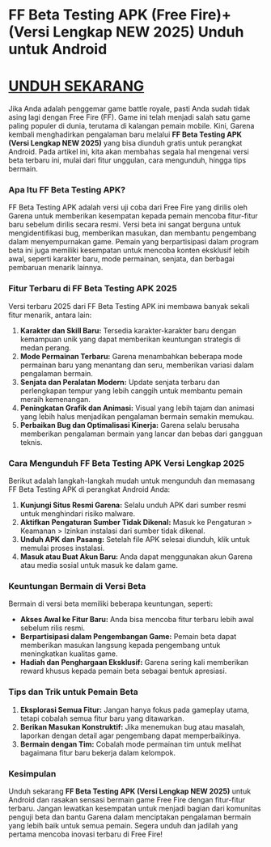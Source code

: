 # FF Beta Testing APK (Free Fire)+(Versi Lengkap NEW 2025) Unduh untuk Android
# [UNDUH SEKARANG](https://modcombo.com/id/ff-beta-testing.html)
Jika Anda adalah penggemar game battle royale, pasti Anda sudah tidak asing lagi dengan Free Fire (FF). Game ini telah menjadi salah satu game paling populer di dunia, terutama di kalangan pemain mobile. Kini, Garena kembali menghadirkan pengalaman baru melalui **FF Beta Testing APK (Versi Lengkap NEW 2025)** yang bisa diunduh gratis untuk perangkat Android. Pada artikel ini, kita akan membahas segala hal mengenai versi beta terbaru ini, mulai dari fitur unggulan, cara mengunduh, hingga tips bermain.

### **Apa Itu FF Beta Testing APK?**

FF Beta Testing APK adalah versi uji coba dari Free Fire yang dirilis oleh Garena untuk memberikan kesempatan kepada pemain mencoba fitur-fitur baru sebelum dirilis secara resmi. Versi beta ini sangat berguna untuk mengidentifikasi bug, memberikan masukan, dan membantu pengembang dalam menyempurnakan game. Pemain yang berpartisipasi dalam program beta ini juga memiliki kesempatan untuk mencoba konten eksklusif lebih awal, seperti karakter baru, mode permainan, senjata, dan berbagai pembaruan menarik lainnya.

### **Fitur Terbaru di FF Beta Testing APK 2025**

Versi terbaru 2025 dari FF Beta Testing APK ini membawa banyak sekali fitur menarik, antara lain:

1. **Karakter dan Skill Baru:** Tersedia karakter-karakter baru dengan kemampuan unik yang dapat memberikan keuntungan strategis di medan perang.
2. **Mode Permainan Terbaru:** Garena menambahkan beberapa mode permainan baru yang menantang dan seru, memberikan variasi dalam pengalaman bermain.
3. **Senjata dan Peralatan Modern:** Update senjata terbaru dan perlengkapan tempur yang lebih canggih untuk membantu pemain meraih kemenangan.
4. **Peningkatan Grafik dan Animasi:** Visual yang lebih tajam dan animasi yang lebih halus menjadikan pengalaman bermain semakin memukau.
5. **Perbaikan Bug dan Optimalisasi Kinerja:** Garena selalu berusaha memberikan pengalaman bermain yang lancar dan bebas dari gangguan teknis.

### **Cara Mengunduh FF Beta Testing APK Versi Lengkap 2025**

Berikut adalah langkah-langkah mudah untuk mengunduh dan memasang FF Beta Testing APK di perangkat Android Anda:

1. **Kunjungi Situs Resmi Garena:** Selalu unduh APK dari sumber resmi untuk menghindari risiko malware.
2. **Aktifkan Pengaturan Sumber Tidak Dikenal:** Masuk ke Pengaturan > Keamanan > Izinkan instalasi dari sumber tidak dikenal.
3. **Unduh APK dan Pasang:** Setelah file APK selesai diunduh, klik untuk memulai proses instalasi.
4. **Masuk atau Buat Akun Baru:** Anda dapat menggunakan akun Garena atau media sosial untuk masuk ke dalam game.

### **Keuntungan Bermain di Versi Beta**

Bermain di versi beta memiliki beberapa keuntungan, seperti:

- **Akses Awal ke Fitur Baru:** Anda bisa mencoba fitur terbaru lebih awal sebelum rilis resmi.
- **Berpartisipasi dalam Pengembangan Game:** Pemain beta dapat memberikan masukan langsung kepada pengembang untuk meningkatkan kualitas game.
- **Hadiah dan Penghargaan Eksklusif:** Garena sering kali memberikan reward khusus kepada pemain beta sebagai bentuk apresiasi.

### **Tips dan Trik untuk Pemain Beta**

1. **Eksplorasi Semua Fitur:** Jangan hanya fokus pada gameplay utama, tetapi cobalah semua fitur baru yang ditawarkan.
2. **Berikan Masukan Konstruktif:** Jika menemukan bug atau masalah, laporkan dengan detail agar pengembang dapat memperbaikinya.
3. **Bermain dengan Tim:** Cobalah mode permainan tim untuk melihat bagaimana fitur baru bekerja dalam kelompok.

### **Kesimpulan**

Unduh sekarang **FF Beta Testing APK (Versi Lengkap NEW 2025)** untuk Android dan rasakan sensasi bermain game Free Fire dengan fitur-fitur terbaru. Jangan lewatkan kesempatan untuk menjadi bagian dari komunitas penguji beta dan bantu Garena dalam menciptakan pengalaman bermain yang lebih baik untuk semua pemain. Segera unduh dan jadilah yang pertama mencoba inovasi terbaru di Free Fire!


